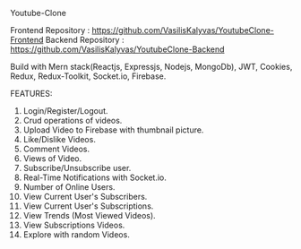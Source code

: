 
Youtube-Clone

Frontend Repository : https://github.com/VasilisKalyvas/YoutubeClone-Frontend
Backend Repository : https://github.com/VasilisKalyvas/YoutubeClone-Backend

Build with Mern stack(Reactjs, Expressjs, Nodejs, MongoDb), JWT, Cookies, Redux, Redux-Toolkit, Socket.io, Firebase.

FEATURES:

1. Login/Register/Logout.
2. Crud operations of videos.
3. Upload Video to Firebase with thumbnail picture.
4. Like/Dislike Videos.
5. Comment Videos.
6. Views of Video.
7. Subscribe/Unsubscribe user.
8. Real-Time Notifications with Socket.io.
9. Number of Online Users.
10. View Current User's Subscribers.
11. View Current User's Subscriptions.
12. View Trends (Most Viewed Videos).
13. View Subscriptions Videos.
14. Explore with random Videos.


